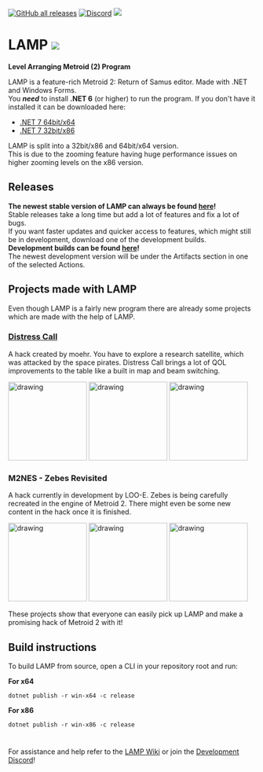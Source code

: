 [![GitHub all releases](https://img.shields.io/github/downloads/ConConner/LAMP/total?color=%232ea043&label=Downloads&style=flat-square)](https://github.com/ConConner/LAMP/releases/tag/Beta) [![Discord](https://img.shields.io/discord/675716572156788776?color=%2347a6ff&label=Dev.%20Discord&logo=Discord&logoColor=%23FFFFFF&style=flat-square)](https://discord.gg/YT6M2rAqqS) [![](https://img.shields.io/badge/Community-Metroid%20Construction-eb7f00?style=flat-square)](https://metroidconstruction.com/)

# LAMP ![](https://i.imgur.com/GU6OWbJ.png)
**Level Arranging Metroid (2) Program**

LAMP is a feature-rich Metroid 2: Return of Samus editor. Made with .NET and Windows Forms.  
You **_need_** to install **.NET 6** (or higher) to run the program. If you don't have it installed it can be downloaded here:
* [.NET 7 64bit/x64](https://dotnet.microsoft.com/en-us/download/dotnet/thank-you/runtime-desktop-7.0.7-windows-x64-installer)
* [.NET 7 32bit/x86](https://dotnet.microsoft.com/en-us/download/dotnet/thank-you/runtime-desktop-7.0.7-windows-x86-installer)

LAMP is split into a 32bit/x86 and 64bit/x64 version.  
This is due to the zooming feature having huge performance issues on higher zooming levels on the x86 version.

## Releases
**The newest stable version of LAMP can always be found [here](https://github.com/ConConner/LAMP/releases)!**  
Stable releases take a long time but add a lot of features and fix a lot of bugs.  
If you want faster updates and quicker access to features, which might still be in development, download one of the development builds.  
**Development builds can be found [here](https://github.com/ConConner/LAMP/actions)!**  
The newest development version will be under the Artifacts section in one of the selected Actions.

## Projects made with LAMP
Even though LAMP is a fairly new program there are already some projects which are made with the help of LAMP.
### [Distress Call](https://metroidconstruction.com/hack.php?id=737)
A hack created by moehr. You have to explore a research satellite, which was attacked by the space pirates. Distress Call brings a lot of QOL improvements to the table
like a built in map and beam switching.  

<img src="https://i.imgur.com/bI8l4jC.png" alt="drawing" width="160"/> <img src="https://i.imgur.com/bAJrr1Z.png" alt="drawing" width="160"/> <img src="https://i.imgur.com/bJwlYXF.png" alt="drawing" width="160"/>

### M2NES - Zebes Revisited
A hack currently in development by LOO-E. Zebes is being carefully recreated in the engine of Metroid 2. There might even be some new content
in the hack once it is finished.

<img src="https://cdn.discordapp.com/attachments/370769199653584896/1127734500047212595/Bendezium_Mines-0.png" alt="drawing" width="160"/> <img src="https://cdn.discordapp.com/attachments/370769199653584896/1127734499543883848/norfair-0.png" alt="drawing" width="160"/> <img src="https://cdn.discordapp.com/attachments/370769199653584896/1127734499808120842/tourian-0.png" alt="drawing" width="160"/>

These projects show that everyone can easily pick up LAMP and make a promising hack of Metroid 2 with it!

## Build instructions
To build LAMP from source, open a CLI in your repository root and run:  

**For x64**
```
dotnet publish -r win-x64 -c release
```
**For x86**
```
dotnet publish -r win-x86 -c release
```
#
For assistance and help refer to the [LAMP Wiki](https://github.com/ConConner/LAMP/wiki) or join the [Development Discord](https://discord.gg/YT6M2rAqqS)!
